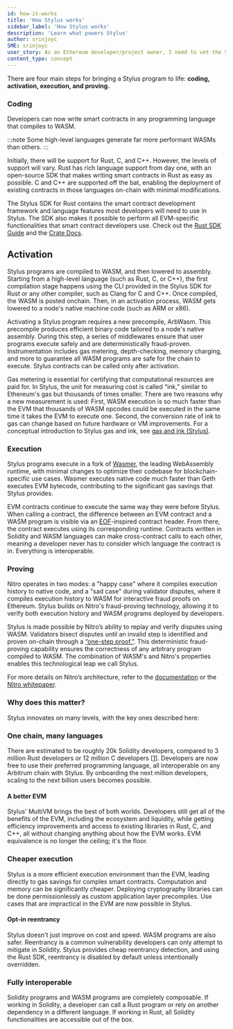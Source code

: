 ```yaml
---
id: how-it-works
title: 'How Stylus works'
sidebar_label: 'How Stylus works'
description: 'Learn what powers Stylus'
author: srinjoyc
SME: srinjoyc
user_story: As an Ethereum developer/project owner, I need to vet the Stylus.
content_type: concept
---
```


There are four main steps for bringing a Stylus program to life: <b>coding, activation, execution, and proving.</b>

### Coding

Developers can now write smart contracts in any programming language that compiles to WASM.

:::note
Some high-level languages generate far more performant WASMs than others.
:::

Initially, there will be support for Rust, C, and C++. However, the levels of support will vary. Rust has rich language support from day one, with an open-source SDK that makes writing smart contracts in Rust as easy as possible. C and C++ are supported off the bat, enabling the deployment of existing contracts in those languages on-chain with minimal modifications.

The Stylus SDK for Rust contains the smart contract development framework and language features most developers will need to use in Stylus. The SDK also makes it possible to perform all EVM-specific functionalities that smart contract developers use. Check out the [Rust SDK Guide](https://docs.arbitrum.io/stylus/rust-sdk-guide) and the [Crate Docs](https://docs.rs/stylus-sdk/latest/stylus_sdk/index.html).

## Activation

Stylus programs are compiled to WASM, and then lowered to assembly. Starting from a high-level language (such as Rust, C, or C++), the first compilation stage happens using the CLI provided in the Stylus SDK for Rust or any other compiler, such as Clang for C and C++. Once compiled, the WASM is posted onchain. Then, in an activation process, WASM gets lowered to a node's native machine code (such as ARM or x86).

Activating a Stylus program requires a new precompile, ArbWasm. This precompile produces efficient binary code tailored to a node's native assembly. During this step, a series of middlewares ensure that user programs execute safely and are deterministically fraud-proven. Instrumentation includes gas metering, depth-checking, memory charging, and more to guarantee all WASM programs are safe for the chain to execute. Stylus contracts can be called only after activation.

Gas metering is essential for certifying that computational resources are paid for. In Stylus, the unit for measuring cost is called “ink,” similar to Ethereum's gas but thousands of times smaller. There are two reasons why a new measurement is used: First, WASM execution is so much faster than the EVM that thousands of WASM opcodes could be executed in the same time it takes the EVM to execute one. Second, the conversion rate of ink to gas can change based on future hardware or VM improvements. For a conceptual introduction to Stylus gas and ink, see [gas and ink (Stylus)](https://docs.arbitrum.io/stylus/concepts/stylus-gas).

### Execution

Stylus programs execute in a fork of [Wasmer](https://wasmer.io/), the leading WebAssembly runtime, with minimal changes to optimize their codebase for blockchain-specific use cases. Wasmer executes native code much faster than <a data-quicklook-from="geth">Geth</a> executes EVM bytecode, contributing to the significant gas savings that Stylus provides.

EVM contracts continue to execute the same way they were before Stylus. When calling a contract, the difference between an EVM contract and a WASM program is visible via an [EOF](https://notes.ethereum.org/@ipsilon/evm-object-format-overview)-inspired contract header. From there, the contract executes using its corresponding runtime. Contracts written in Solidity and WASM languages can make cross-contract calls to each other, meaning a developer never has to consider which language the contract is in. Everything is interoperable.

### Proving

Nitro operates in two modes: a "happy case" where it compiles execution history to native code, and a "sad case" during validator disputes, where it compiles execution history to WASM for interactive fraud proofs on Ethereum. Stylus builds on Nitro's fraud-proving technology, allowing it to verify both execution history and WASM programs deployed by developers.

Stylus is made possible by Nitro’s ability to replay and verify disputes using WASM. Validators bisect disputes until an invalid step is identified and proven on-chain through a [“one-step proof.”](/how-arbitrum-works/fraud-proofs/challenge-manager.mdx#general-bisection-protocol). This deterministic fraud-proving capability ensures the correctness of any arbitrary program compiled to WASM. The combination of WASM's and Nitro's properties enables this technological leap we call Stylus.

For more details on Nitro’s architecture, refer to the [documentation](/how-arbitrum-works/inside-arbitrum-nitro.mdx) or the [Nitro whitepaper](https://github.com/OffchainLabs/nitro/blob/master/docs/Nitro-whitepaper.pdf).

### Why does this matter?

Stylus innovates on many levels, with the key ones described here:

### One chain, many languages

There are estimated to be roughly 20k Solidity developers, compared to 3 million Rust developers or 12 million C developers [[1](https://slashdatahq.medium.com/state-of-the-developer-nation-23rd-edition-the-fall-of-web-frameworks-coding-languages-711525e3df3a)]. Developers are now free to use their preferred programming language, all interoperable on any <a data-quicklook-from="arbitrum-chain">Arbitrum chain</a> with Stylus. By onboarding the next million developers, scaling to the next billion users becomes possible.

#### A better EVM

Stylus' MultiVM brings the best of both worlds. Developers still get all of the benefits of the EVM, including the ecosystem and liquidity, while getting efficiency improvements and access to existing libraries in Rust, C, and C++, all without changing anything about how the EVM works. EVM equivalence is no longer the ceiling; it's the floor.

### Cheaper execution

Stylus is a more efficient execution environment than the EVM, leading directly to gas savings for complex smart contracts. Computation and memory can be significantly cheaper. Deploying cryptography libraries can be done permissionlessly as custom application layer precompiles. Use cases that are impractical in the EVM are now possible in Stylus.

#### Opt-in reentrancy

Stylus doesn't just improve on cost and speed. WASM programs are also safer. Reentrancy is a common vulnerability developers can only attempt to mitigate in Solidity. Stylus provides cheap reentrancy detection, and using the Rust SDK, reentrancy is disabled by default unless intentionally overridden.

### Fully interoperable

Solidity programs and WASM programs are completely composable. If working in Solidity, a developer can call a Rust program or rely on another dependency in a different language. If working in Rust, all Solidity functionalities are accessible out of the box.
